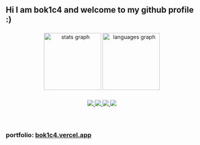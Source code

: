 <h2 align="left">Hi I am bok1c4 and welcome to my github profile :)</h2>

###

<div align="center">
  <img src="https://github-readme-stats.vercel.app/api?username=b0kic4&hide_title=false&hide_rank=false&show_icons=true&include_all_commits=true&count_private=true&disable_animations=false&theme=dracula&locale=en&hide_border=false" height="150" alt="stats graph"  />
  <img src="https://github-readme-stats.vercel.app/api/top-langs?username=maurodesouza&locale=en&hide_title=false&layout=compact&card_width=320&langs_count=5&theme=dracula&hide_border=false" height="150" alt="languages graph"  />
</div>

###

<p align="center">
  <a href="https://skillicons.dev">
    <img src="https://skillicons.dev/icons?i=linux,debian,ubuntu" />
    <img src="https://skillicons.dev/icons?i=git,kubernetes,docker,c,java,go,ts,py,neovim,vim,lua" />
    <img src="https://skillicons.dev/icons?i=react,nextjs,vercel,vite,tailwind,threejs,nestjs,nodejs" />
    <img src="https://skillicons.dev/icons?i=postgres,mysql,mongodb,redis,graphql" />
  </a>
</p>

###

<br clear="both">

###

<h3 align="left">portfolio: <a href="https://bok1c4.vercel.app/">bok1c4.vercel.app</a></h3>
